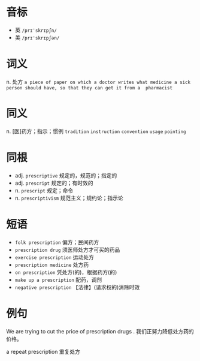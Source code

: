 # 音标

- 英 `/prɪˈskrɪpʃn/`
- 美 `/prɪ'skrɪpʃən/`

# 词义

n. 处方
`a piece of paper on which a doctor writes what medicine a sick person should have, so that they can get it from a  pharmacist `

# 同义

n. [医]药方；指示；惯例
`tradition` `instruction` `convention` `usage` `pointing`

# 同根

- adj. `prescriptive` 规定的，规范的；指定的
- adj. `prescript` 规定的；有时效的
- n. `prescript` 规定；命令
- n. `prescriptivism` 规范主义；规约论；指示论

# 短语

- `folk prescription` 偏方；民间药方
- `prescription drug` 须医师处方才可买的药品
- `exercise prescription` 运动处方
- `prescription medicine` 处方药
- `on prescription` 凭处方(的)，根据药方(的)
- `make up a prescription` 配药，调剂
- `negative prescription` 【法律】(请求权的)消除时效

# 例句

We are trying to cut the price of prescription drugs .
我们正努力降低处方药的价格。

a repeat prescription
重复处方


